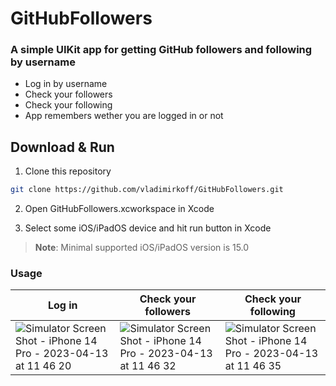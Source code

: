 # GitHubFollowers

### A simple UIKit app for getting GitHub followers and following by username

- Log in by username
- Check your followers
- Check your following
- App remembers wether you are logged in or not

## Download & Run


1. Clone this repository

```bash
git clone https://github.com/vladimirkoff/GitHubFollowers.git
```









2. Open GitHubFollowers.xcworkspace in Xcode

3. Select some iOS/iPadOS device and hit run button in Xcode

> **Note**: Minimal supported iOS/iPadOS version is 15.0

###  Usage


| Log in  | Check your followers | Check your following |
| ------------- | ------------- | ------------- | 
|![Simulator Screen Shot - iPhone 14 Pro - 2023-04-13 at 11 46 20](https://user-images.githubusercontent.com/115025494/231709134-538ac3b7-fd40-4a3f-8f0b-6a6686ad5bf6.png) |![Simulator Screen Shot - iPhone 14 Pro - 2023-04-13 at 11 46 32](https://user-images.githubusercontent.com/115025494/231709152-6774cfe1-f58f-4d49-88ac-ee44ee76f426.png)| ![Simulator Screen Shot - iPhone 14 Pro - 2023-04-13 at 11 46 35](https://user-images.githubusercontent.com/115025494/231709163-027744ae-2cdb-4791-845e-9201e97c4c81.png)|




